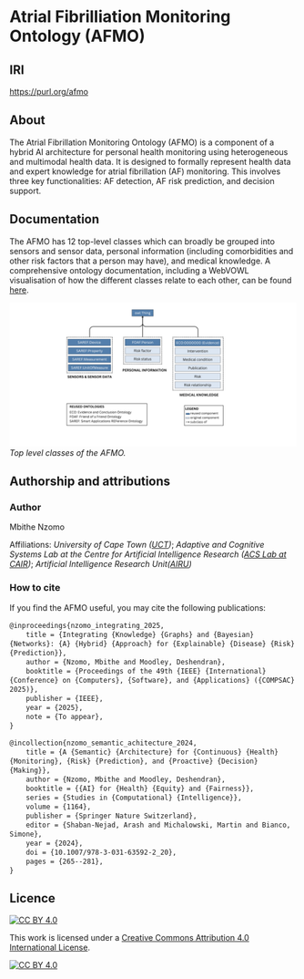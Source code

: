 # Atrial Fibrilliation Monitoring Ontology (AFMO)

## IRI
<https://purl.org/afmo>

## About
The Atrial Fibrillation Monitoring Ontology (AFMO) is a component of a hybrid AI architecture for personal health monitoring using heterogeneous and multimodal health data. It is designed to formally represent health data and expert knowledge for atrial fibrillation (AF) monitoring. This involves three key functionalities: AF detection, AF risk prediction, and decision support.

## Documentation
The AFMO has 12 top-level classes which can broadly be grouped into sensors and sensor data, personal information (including comorbidities and other risk factors that a person may have), and medical knowledge. A comprehensive ontology documentation, including a WebVOWL visualisation of how the different classes relate to each other, can be found [here](https://mbithenzomo.github.io/afmo/).

![Top level classes of the AFMO](/images/top_level.png)
*Top level classes of the AFMO.*

## Authorship and attributions
### Author
Mbithe Nzomo

Affiliations:
*University of Cape Town ([UCT](https://uct.ac.za/))*;
*Adaptive and Cognitive Systems Lab at the Centre for Artificial Intelligence Research ([ACS Lab at CAIR](https://www.cair.org.za/group/1))*;
*Artificial Intelligence Research Unit([AIRU](https://uct.ac.za/))*

### How to cite
If you find the AFMO useful, you may cite the following publications:

```
@inproceedings{nzomo_integrating_2025,
    title = {Integrating {Knowledge} {Graphs} and {Bayesian} {Networks}: {A} {Hybrid} {Approach} for {Explainable} {Disease} {Risk} {Prediction}},
    author = {Nzomo, Mbithe and Moodley, Deshendran},
    booktitle = {Proceedings of the 49th {IEEE} {International} {Conference} on {Computers}, {Software}, and {Applications} ({COMPSAC} 2025)},
    publisher = {IEEE},
    year = {2025},
    note = {To appear},
}
```

```
@incollection{nzomo_semantic_achitecture_2024,
    title = {A {Semantic} {Architecture} for {Continuous} {Health} {Monitoring}, {Risk} {Prediction}, and {Proactive} {Decision} {Making}},
    author = {Nzomo, Mbithe and Moodley, Deshendran},
	booktitle = {{AI} for {Health} {Equity} and {Fairness}},
	series = {Studies in {Computational} {Intelligence}},
	volume = {1164},
	publisher = {Springer Nature Switzerland},
	editor = {Shaban-Nejad, Arash and Michalowski, Martin and Bianco, Simone},
	year = {2024},
	doi = {10.1007/978-3-031-63592-2_20},
	pages = {265--281},
}
```

## Licence
[![CC BY 4.0][cc-by-shield]][cc-by]

This work is licensed under a
[Creative Commons Attribution 4.0 International License][cc-by].

[![CC BY 4.0][cc-by-image]][cc-by]

[cc-by]: http://creativecommons.org/licenses/by/4.0/
[cc-by-image]: https://i.creativecommons.org/l/by/4.0/88x31.png
[cc-by-shield]: https://img.shields.io/badge/License-CC%20BY%204.0-lightgrey.svg

